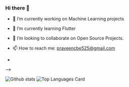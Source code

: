 ### Hi there 👋

<!--
**digitalpraveen/digitalpraveen** is a ✨ _special_ ✨ repository because its `README.md` (this file) appears on your GitHub profile.

Here are some ideas to get you started:
-->
- 🔭 I’m currently working on Machine Learning projects
- 🌱 I’m currently learning Flutter
- 👯 I’m looking to collaborate on Open Source Projects.
- 📫 How to reach me: praveencbe525@gmail.com

-
-->

![Github stats](https://github-readme-stats.vercel.app/api?username=digitalpraveen&theme=highcontrast&show_icons=true&count_private=true)             ![Top Languages Card](https://github-readme-stats.vercel.app/api/top-langs/?username=digitalpraveen&hide=javascript,html)

  
